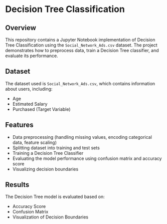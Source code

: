 # Decision Tree Classification

## Overview
This repository contains a Jupyter Notebook implementation of Decision Tree Classification using the `Social_Network_Ads.csv` dataset. The project demonstrates how to preprocess data, train a Decision Tree classifier, and evaluate its performance.

## Dataset
The dataset used is `Social_Network_Ads.csv`, which contains information about users, including:
- Age
- Estimated Salary
- Purchased (Target Variable)

## Features
- Data preprocessing (handling missing values, encoding categorical data, feature scaling)
- Splitting dataset into training and test sets
- Training a Decision Tree Classifier
- Evaluating the model performance using confusion matrix and accuracy score
- Visualizing decision boundaries

## Results
The Decision Tree model is evaluated based on:
- Accuracy Score
- Confusion Matrix
- Visualization of Decision Boundaries
